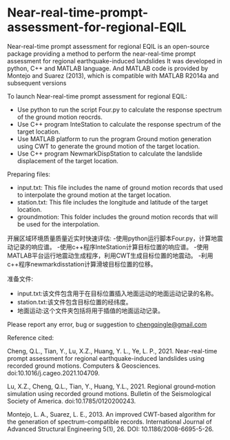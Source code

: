 # Near-real-time-prompt-assessment-for-regional-EQIL
Near-real-time prompt assessment for regional EQIL is an open-source package providing a method to perform the near-real-time prompt assessment for regional earthquake-induced landslides
It was developed in python, C++ and MATLAB language. And MATLAB code is provided by Montejo and Suarez (2013), which is compatible with MATLAB R2014a and subsequent versions

To launch Near-real-time prompt assessment for regional EQIL:
- Use python to run the script Four.py to calculate the response spectrum of the ground motion reocrds.
- Use C++ program InteStation to calculate the response spectrum of the target location.
- Use MATLAB platform to run the program Ground motion generation using CWT to generate the ground motion of the target location.
- Use C++ program NewmarkDispStation to calculate the landslide displacement of the target location. 

Preparing files:
- input.txt: This file includes the name of ground motion records that used to interpolate the ground motion at the target location.
- station.txt: This file includes the longitude and latitude of the target location.
- groundmotion: This folder includes the ground motion records that will be used for the interpolation. 

开展区域环境质量质量近实时快速评估:
-使用python运行脚本Four.py，计算地震动记录的响应谱。
-使用c++程序InteStation计算目标位置的响应谱。
-使用MATLAB平台运行地震动生成程序，利用CWT生成目标位置的地震动。
-利用c++程序newmarkdisstation计算滑坡目标位置的位移。

准备文件:
- input.txt:该文件包含用于在目标位置插入地面运动的地面运动记录的名称。
- station.txt:该文件包含目标位置的经纬度。
- 地面运动:这个文件夹包括将用于插值的地面运动记录。

Please report any error, bug or suggestion to chengqingle@gmail.com

Reference cited:

Cheng, Q.L., Tian, Y., Lu, X.Z., Huang, Y. L., Ye, L. P., 2021. Near-real-time prompt assessment for regional earthquake-induced landslides using recorded ground motions. Computers & Geosciences. doi:10.1016/j.cageo.2021.104709.

Lu, X.Z., Cheng, Q.L., Tian, Y., Huang, Y.L., 2021. Regional ground‐motion simulation using recorded ground motions. Bulletin of the Seismological Society of America. doi:10.1785/0120200243.

Montejo, L. A., Suarez, L. E., 2013. An improved CWT-based algorithm for the generation of spectrum-compatible records. International Journal of Advanced Structural Engineering 5(1), 26. DOI: 10.1186/2008-6695-5-26.
